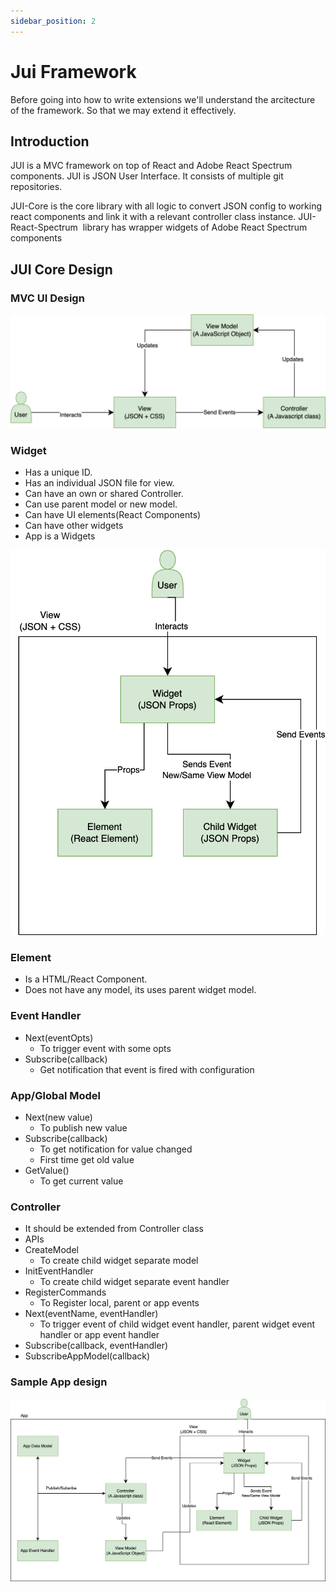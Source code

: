 ```yaml
---
sidebar_position: 2
---
```


# Jui Framework

Before going into how to write extensions we'll understand the arcitecture of the framework.
So that we may extend it effectively.


## Introduction

JUI is a MVC framework on top of React and Adobe React Spectrum components. JUI is JSON User Interface. It consists of multiple git repositories.

JUI-Core is the core library with all logic to convert JSON config to working react components and link it with a relevant controller class instance.
JUI-React-Spectrum  library has wrapper widgets of Adobe React Spectrum components
## JUI Core Design
### MVC UI Design
![Alt text](../static/img/jui-mvc-flow.png)
### Widget
  - Has a unique ID.
  - Has an individual JSON file for view.
  - Can have an own or shared Controller.
  - Can use parent model or new model.
  - Can have UI elements(React Components)
  - Can have other widgets
  - App is a Widgets

![Alt text](../static/img/jui-widget.png)
### Element
  - Is a HTML/React Component.
  - Does not have any model, its uses parent widget model.
### Event Handler
  - Next(eventOpts)
    - To trigger event with some opts
  - Subscribe(callback)
    - Get notification that event is fired with configuration
### App/Global Model
  - Next(new value)
    - To publish new value
  - Subscribe(callback)
    - To get notification for value changed
    - First time get old value
  - GetValue()
    - To get current value
### Controller
  - It should be extended from Controller class
  - APIs
  - CreateModel
    - To create child widget separate model
  - InitEventHandler
    - To create child widget separate event handler
  - RegisterCommands
    - To Register local, parent or app events
  - Next(eventName, eventHandler)
    - To trigger event of child widget event handler, parent widget event handler or app event handler
  - Subscribe(callback, eventHandler)
  - SubscribeAppModel(callback)
### Sample App design
![Alt text](../static/img/jui-sample-app.png)
